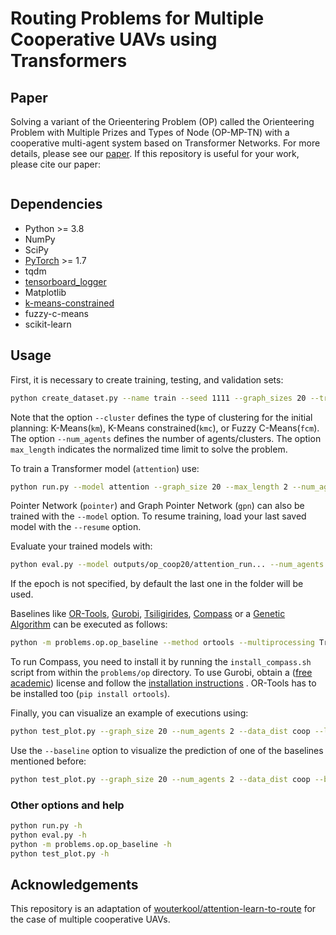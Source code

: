# Routing Problems for Multiple Cooperative UAVs using Transformers

## Paper
Solving a variant of the Orieentering Problem (OP) called the Orienteering Problem with Multiple Prizes and Types of
Node (OP-MP-TN) with a cooperative multi-agent system based on Transformer Networks. For more details, please see our
[paper](). If this repository is useful for your work, please cite our paper:

```

``` 

## Dependencies

* Python >= 3.8
* NumPy
* SciPy
* [PyTorch](http://pytorch.org/) >= 1.7
* tqdm
* [tensorboard_logger](https://github.com/TeamHG-Memex/tensorboard_logger)
* Matplotlib
* [k-means-constrained](https://joshlk.github.io/k-means-constrained/)
* fuzzy-c-means
* scikit-learn

## Usage

First, it is necessary to create training, testing, and validation sets:
```bash
python create_dataset.py --name train --seed 1111 --graph_sizes 20 --train_sizes 1280000 --test_sizes 10000 --val_sizes 10000 --cluster km --num_agents 2 --max_length 2
```
Note that the option `--cluster` defines the type of clustering for the initial planning: K-Means(`km`), K-Means
constrained(`kmc`), or Fuzzy C-Means(`fcm`). The option `--num_agents` defines the number of agents/clusters. The option
`max_length` indicates the normalized time limit to solve the problem.

To train a Transformer model (`attention`) use:
```bash
python run.py --model attention --graph_size 20 --max_length 2 --num_agents 2 --cluster km --data_dist coop --baseline rollout --train_dataset data/op/1depots/2agents/coop/km/20/train_seed1111_L2.pkl --val_dataset data/op/1depots/2agents/coop/km/20/val_seed4321_L2.pkl
```

Pointer Network (`pointer`) and Graph Pointer Network (`gpn`) can also be trained with the `--model` option. To resume
training, load your last saved model with the `--resume` option.

Evaluate your trained models with:
```bash
python eval.py --model outputs/op_coop20/attention_run... --num_agents 2 --test_dataset data/op/1depots/2agents/coop/km/20/test_seed1234_L2.pkl
```
If the epoch is not specified, by default the last one in the folder will be used.

Baselines like [OR-Tools](https://developers.google.com/optimization), [Gurobi](https://www.gurobi.com),
[Tsiligirides](https://www.tandfonline.com/doi/abs/10.1057/jors.1984.162),
[Compass](https://github.com/bcamath-ds/compass) or a [Genetic Algorithm](https://github.com/mc-ride/orienteering) can
be executed as follows:
```bash
python -m problems.op.op_baseline --method ortools --multiprocessing True --datasets data/op/1depots/2agents/coop/km/20/test_seed1234_L2.pkl
```
To run Compass, you need to install it by running the `install_compass.sh` script from within the `problems/op`
directory. To use Gurobi, obtain a ([free academic](http://www.gurobi.com/registration/academic-license-reg)) license
and follow the
[installation instructions](https://www.gurobi.com/documentation/8.1/quickstart_windows/installing_the_anaconda_py.html)
. OR-Tools has to be installed too (`pip install ortools`).

Finally, you can visualize an example of executions using:
```bash
python test_plot.py --graph_size 20 --num_agents 2 --data_dist coop --load_path outputs/op_coop20/attention_run... --test_coop True
```

Use the `--baseline` option to visualize the prediction of one of the baselines mentioned before:
```bash
python test_plot.py --graph_size 20 --num_agents 2 --data_dist coop --baseline ortools --test_coop True
```

### Other options and help
```bash
python run.py -h
python eval.py -h
python -m problems.op.op_baseline -h
python test_plot.py -h
```

## Acknowledgements
This repository is an adaptation of
[wouterkool/attention-learn-to-route](https://github.com/wouterkool/attention-learn-to-route) for the case of multiple
cooperative UAVs.
